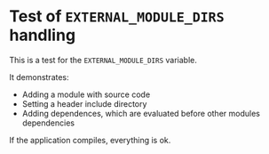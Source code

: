 Test of `EXTERNAL_MODULE_DIRS` handling
=======================================

This is a test for the `EXTERNAL_MODULE_DIRS` variable.

It demonstrates:

 * Adding a module with source code
 * Setting a header include directory
 * Adding dependences, which are evaluated before other modules dependencies

If the application compiles, everything is ok.
